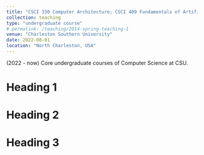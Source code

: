 ```yaml
---
title: "CSCI 330 Computer Architecture; CSCI 409 Fundamentals of Artifical Intelligence; CSCI 415 Algorithms; etc."
collection: teaching
type: "undergraduate course"
# permalink: /teaching/2014-spring-teaching-1
venue: "Charleston Southern University"
date: 2022-08-01
location: "North Charleston, USA"
---
```


(2022 - now) Core undergraduate courses of Computer Science at CSU. 

Heading 1
======

Heading 2
======

Heading 3
======